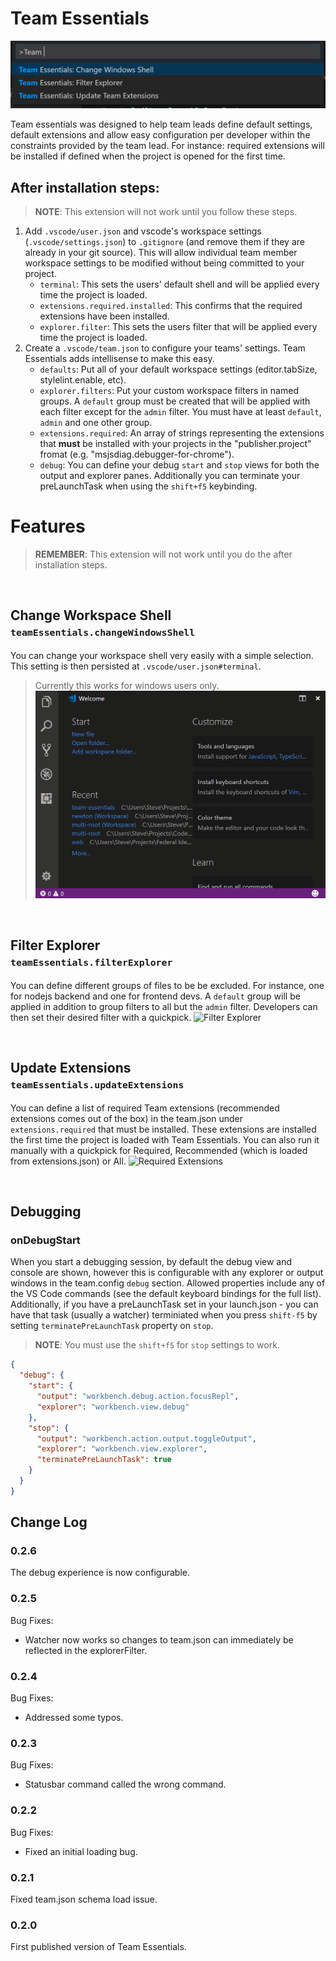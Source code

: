 # Team Essentials
  ![Team Essentials](./images/team-essentials.png)

  Team essentials was designed to help team leads define default settings, default extensions and allow easy configuration per developer within the constraints provided by the team lead. For instance: required extensions will be installed if defined when the project is opened for the first time.

## After installation steps:
> **NOTE**: This extension will not work until you follow these steps.

1. Add `.vscode/user.json` and vscode's workspace settings (`.vscode/settings.json`) to `.gitignore` (and remove them if they are already in your git source). This will allow individual team member workspace settings to be modified without being committed to your project.
   - `terminal`: This sets the users' default shell and will be applied every time the project is loaded.
   - `extensions.required.installed`: This confirms that the required extensions have been installed.
   - `explorer.filter`: This sets the users filter that will be applied every time the project is loaded.
2. Create a `.vscode/team.json` to configure your teams' settings. Team Essentials adds intellisense to make this easy.
   - `defaults`: Put all of your default workspace settings (editor.tabSize, stylelint.enable, etc).
   - `explorer.filters`: Put your custom workspace filters in named groups. A `default` group must be created that will be applied with each filter except for the `admin` filter. You must have at least `default`, `admin` and one other group.
   - `extensions.required`: An array of strings representing the extensions that **must** be installed with your projects in the "publisher.project" fromat (e.g. "msjsdiag.debugger-for-chrome").
   - `debug`: You can define your debug `start` and `stop` views for both the output and explorer panes. Additionally you can terminate your preLaunchTask when using the `shift+f5` keybinding.

# Features
> **REMEMBER**: This extension will not work until you do the after installation steps.

<br/>

## **Change Workspace Shell**<br/><small>`teamEssentials.changeWindowsShell`</small><br/>
You can change your workspace shell very easily with a simple selection. This setting is then persisted at `.vscode/user.json#terminal`.
> Currently this works for windows users only.
![Change Workspace Shell](./images/change-shell.gif)

<br/>

## **Filter Explorer**<br/><small>`teamEssentials.filterExplorer`</small><br/>
You can define different groups of files to be be excluded. For instance, one for nodejs backend and one for frontend devs. A `default` group will be applied in addition to group filters to all but the `admin` filter. Developers can then set their desired filter with a quickpick.
  ![Filter Explorer](./images/filter-explorer.gif)

<br/>

## **Update Extensions**<br/><small>`teamEssentials.updateExtensions`</small><br/>
You can define a list of required Team extensions (recommended extensions comes out of the box) in the team.json under `extensions.required` that must be installed. These extensions are installed the first time the project is loaded with Team Essentials. You can also run it manually with a quickpick for Required, Recommended (which is loaded from extensions.json) or All.
  ![Required Extensions](./images/required-extensions.gif)

<br/>

## Debugging
### onDebugStart
When you start a debugging session, by default the debug view and console are shown, however this is configurable with any explorer or output windows in the team.config `debug` section. Allowed properties include any of the VS Code commands (see the default keyboard bindings for the full list). Additionally, if you have a preLaunchTask set in your launch.json - you can have that task (usually a watcher) terminiated when you press `shift-f5` by setting `terminatePreLaunchTask` property on `stop`.
> **NOTE**: You must use the `shift+f5` for `stop` settings to work.

```json
{
  "debug": {
    "start": {
      "output": "workbench.debug.action.focusRepl",
      "explorer": "workbench.view.debug"
    },
    "stop": {
      "output": "workbench.action.output.toggleOutput",
      "explorer": "workbench.view.explorer",
      "terminatePreLaunchTask": true
    }
  }
}
```


## Change Log
### 0.2.6
The debug experience is now configurable.

### 0.2.5
Bug Fixes:
 - Watcher now works so changes to team.json can immediately be reflected in the explorerFilter.

### 0.2.4
Bug Fixes:
 - Addressed some typos.

### 0.2.3
Bug Fixes:
 - Statusbar command called the wrong command.

### 0.2.2
Bug Fixes:
 - Fixed an initial loading bug.

### 0.2.1
Fixed team.json schema load issue.

### 0.2.0
First published version of Team Essentials.
